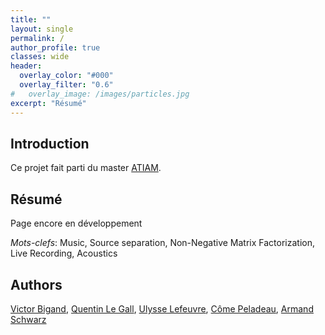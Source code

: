 ```yaml
---
title: ""
layout: single
permalink: /
author_profile: true
classes: wide
header:
  overlay_color: "#000"
  overlay_filter: "0.6"
#   overlay_image: /images/particles.jpg
excerpt: "Résumé"
---
```


## Introduction

Ce projet fait parti du master [ATIAM](https://www.atiam.ircam.fr/en/).

## Résumé

Page encore en développement
    

*Mots-clefs*: Music, Source separation, Non-Negative Matrix Factorization, Live Recording, Acoustics

## Authors

[Victor Bigand](mailto:victor.bigand@atiam.fr), [Quentin Le Gall](mailto:quentin.legall@atiam.fr), [Ulysse Lefeuvre](mailto:ulysse.lefeuvre@atiam.fr), [Côme Peladeau](mailto:come.peladeau@atiam.fr), [Armand Schwarz](mailto:armand.schwarz@atiam.fr)